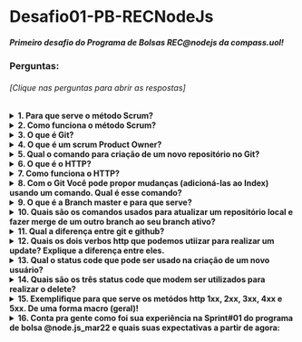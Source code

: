 # Desafio01-PB-RECNodeJs

##### Primeiro desafio do Programa de Bolsas REC@nodejs da compass.uol!

### Perguntas: 
###### [Clique nas perguntas para abrir as respostas]

<details><summary><b>1. Para que serve o método Scrum?<b></summary>
<div align="justify">
&emsp;Scrum serve para estabelecer um método ágil de desenvolvimento no projeto, auxiliando na criação e entrega do produto para o cliente de forma cíclica, apresentando partes do projeto no final de uma sprint.
</div>
</details>

<details><summary><b>2. Como funciona o método Scrum?<b></summary>
<div align="justify">
        &emsp;O Scrum trabalha de forma cíclica, que são chamadas de sprints, passando por 4 etapas: Sprint Planning, Desenvolvimento, Sprint Review e Sprint Retrospective. Os envolvidos são stakeholders, Product Owner, Scrum Master e Desenvolvedores. <br>
        &emsp;O Product Owner fica responsável pela parte de negócios, tendo maior contato com o cliente e representando ele durante algumas etapas.<br>
        &emsp;A função do Scrum Master é oferecer suporte ao trabalhar com essa metodologia e auxiliar nas dificuldades dos desenvolvedores.<br>
        &emsp;Os desenvolvedores são todos que irão fazer parte deste projeto.<br>
        &emsp;O PO fica responsável por conversar com o cliente e elaborar a Product Backlog, uma lista com as funcionalidades do projeto ordenadas por prioridade (maior valor agregado para o produto), onde será apresentada no início da Sprint na etapa da Sprint Planning, essa lista passa por um processo de refinação pelo PO antes de ir para esta reunião, transformando as funcionalidades em user stories.<br>
        &emsp;Durante à reunião, a equipe é reunida e juntos definem a Sprint Backlog, uma lista com as funcionalidades a serem desenvolvidas durante a etapa de desenvolvimento. Nessa lista é transformada as users stories em tarefas, as quais serão atribuídas para os desenvolvedores.<br>
        &emsp;Na etapa de desenvolvimento é realizado reuniões diárias (daily meeting) para acompanhar o progresso de cada dev e auxiliar caso haja problemas ou impedimentos.<br>
        &emsp;Após a etapa de desenvolvimento, ocorre a Sprint Review, uma reunião com todos os envolvidos do projeto (stakeholders e scrum team) para apresentação das funcionalidades que foram adicionadas ao projeto durante o sprint, nessa etapa temos o feedback do cliente, possíveis sugestões de mudanças ou novas ideias.<br>
        &emsp;Ao passar pelo Review temos a Sprint Retrospective onde somente a equipe se junta para discutir como foi aquela sprint, com o objetivo de identificar dificuldades e eloborar novas estratégias para o próximo sprint e assim se encerra este.<br>
        &emsp;O Scrum ocorre de forma cíclica então após a finalização da Retrospective no próximo dia útil é feito a Planning decidindo quais serão as outras tarefas a serem feitas durante essa nova sprint e assim se continua o ciclo até o fim do projeto.</div>
</details>

<details><summary><b>3. O que é Git?<b></summary>
    <div align="justify">
        &emsp;Git é um sistema para controle de versionamento de códigos, sendo recomendado utilizar para desenvolvimento de softwares por sua grande perspicácia em salvar pontos do desenvolvimento, podendo recuperar dados de versões anteriores se necessário.
    </div>
</details>

<details><summary><b>4. O que é um scrum Product Owner?<b></summary>

</details>

<details><summary><b>5. Qual o comando para criação de um novo repositório no Git?<b></summary>

</details>

<details><summary><b>6. O que é o HTTP?<b></summary>

</details>

<details><summary><b>7. Como funciona o HTTP?<b></summary>

</details>

<details><summary><b>8. Com o Git Você pode propor mudanças (adicioná-las ao Index) usando um comando. Qual é esse comando?<b></summary>

</details>

<details><summary><b>9. O que é a Branch master e para que serve?<b></summary>

</details>

<details><summary><b>10. Quais são os comandos usados para atualizar um repositório local e fazer merge de um outro branch ao seu branch ativo?<b></summary>

</details>

<details><summary><b>11. Qual a diferença entre git e github?<b></summary>

</details>

<details><summary><b>12. Quais os dois verbos http que podemos utiizar para realizar um update? Explique a diferença entre eles.<b></summary>

</details>

<details><summary><b>13. Qual o status code que pode ser usado na criação de um novo usuário?<b></summary>

</details>

<details><summary><b>14. Quais são os três status code que modem ser utilizados para realizar o delete?<b></summary>

</details>

<details><summary><b>15. Exemplifique para que serve os metódos http 1xx, 2xx, 3xx, 4xx e 5xx. De uma forma macro (geral)!<b></summary>

</details>

<details><summary><b>16. Conta pra gente como foi sua experiência na Sprint#01 do programa de bolsa @node.js_mar22 e quais suas expectativas a partir de agora:<b></summary>

</details>